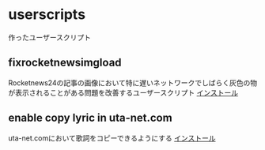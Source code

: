 # userscripts
作ったユーザースクリプト

## fixrocketnewsimgload
Rocketnews24の記事の画像において特に遅いネットワークでしばらく灰色の物が表示されることがある問題を改善するユーザースクリプト
[インストール](https://github.com/stm7128/userscripts/raw/main/fixfixrocketnewsimgload/fix.user.js)

## enable copy lyric in uta-net.com
uta-net.comにおいて歌詞をコピーできるようにする
[インストール](https://github.com/stm7128/userscripts/raw/main/enablecopyinutanet/enablecopy.user.js)
